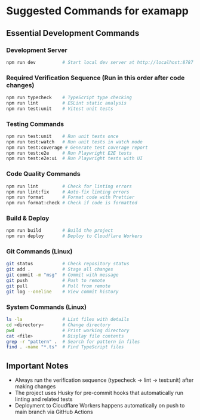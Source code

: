 # Suggested Commands for examapp

## Essential Development Commands

### Development Server
```bash
npm run dev          # Start local dev server at http://localhost:8787
```

### Required Verification Sequence (Run in this order after code changes)
```bash
npm run typecheck    # TypeScript type checking
npm run lint         # ESLint static analysis
npm run test:unit    # Vitest unit tests
```

### Testing Commands
```bash
npm run test:unit    # Run unit tests once
npm run test:watch   # Run unit tests in watch mode
npm run test:coverage # Generate test coverage report
npm run test:e2e     # Run Playwright E2E tests
npm run test:e2e:ui  # Run Playwright tests with UI
```

### Code Quality Commands
```bash
npm run lint         # Check for linting errors
npm run lint:fix     # Auto-fix linting errors
npm run format       # Format code with Prettier
npm run format:check # Check if code is formatted
```

### Build & Deploy
```bash
npm run build        # Build the project
npm run deploy       # Deploy to Cloudflare Workers
```

### Git Commands (Linux)
```bash
git status           # Check repository status
git add .            # Stage all changes
git commit -m "msg"  # Commit with message
git push             # Push to remote
git pull             # Pull from remote
git log --oneline    # View commit history
```

### System Commands (Linux)
```bash
ls -la               # List files with details
cd <directory>       # Change directory
pwd                  # Print working directory
cat <file>           # Display file contents
grep -r "pattern" .  # Search for pattern in files
find . -name "*.ts"  # Find TypeScript files
```

## Important Notes
- Always run the verification sequence (typecheck → lint → test:unit) after making changes
- The project uses Husky for pre-commit hooks that automatically run linting and related tests
- Deployment to Cloudflare Workers happens automatically on push to main branch via GitHub Actions